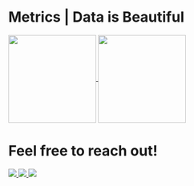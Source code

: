 # Metrics | Data is Beautiful
<a href="https://github.com/zduvall/zduvall">
<img align="center" height="175" src="https://github-readme-stats.vercel.app/api/top-langs/?username=zduvall&theme=vue-dark&layout=compact&custom_title=Favorite%20Languages"/>
</a>

<a href="https://github.com/zduvall/zduvall">
<img align="center" height="175" src="https://github-readme-stats.vercel.app/api?username=zduvall&count_private=true&show_icons=true&theme=vue-dark&custom_title=My%20Stats"/>
</a>

# Feel free to reach out!
<a href="https://www.linkedin.com/in/zachary-duvall/">
<img src="https://img.shields.io/badge/LinkedIn-0077B5?style=for-the-badge&logo=linkedin&logoColor=white" />
</a>

<a href="https://zduvall.github.io/#">
<img src="https://img.shields.io/badge/My_Portfolio-FF5722?style=for-the-badge&logo=rss&logoColor=white" />
</a>

<a href="https://angel.co/u/zachary-duvall">
<img src="https://img.shields.io/badge/Angel_List-9933CC?style=for-the-badge&logo=AngelList&logoColor=white" />
</a>


<!--
**zduvall/zduvall** is a ✨ _special_ ✨ repository because its `README.md` (this file) appears on your GitHub profile.

Here are some ideas to get you started:

- 🔭 I’m currently working on ...
- 🌱 I’m currently learning ...
- 👯 I’m looking to collaborate on ...
- 🤔 I’m looking for help with ...
- 💬 Ask me about ...
- 📫 How to reach me: ...
- 😄 Pronouns: ...
- ⚡ Fun fact: ...
-->
